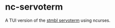 # nc-servoterm

A TUI version of the [stmbl servoterm](https://github.com/rene-dev/stmbl) using
ncurses.


